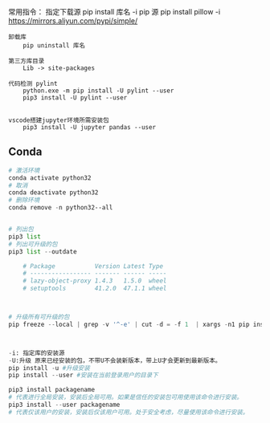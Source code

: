 常用指令：
指定下载源
pip install 库名 -i pip 源
pip install pillow -i https://mirrors.aliyun.com/pypi/simple/

    卸载库
        pip uninstall 库名

    第三方库目录
        Lib -> site-packages

    代码检测 pylint
        python.exe -m pip install -U pylint --user
        pip3 install -U pylint --user


    vscode搭建jupyter环境所需安装包
        pip3 install -U jupyter pandas --user

## Conda

```powershell
# 激活环境
conda activate python32
# 取消
conda deactivate python32
# 删除环境
conda remove -n python32--all
```

```py

# 列出包
pip3 list
# 列出可升级的包
pip3 list --outdate

    # Package           Version Latest Type
    # ----------------- ------- ------ -----
    # lazy-object-proxy 1.4.3   1.5.0  wheel
    # setuptools        41.2.0  47.1.1 wheel



# 升级所有可升级的包
pip freeze --local | grep -v '^-e' | cut -d = -f 1  | xargs -n1 pip install -U



-i: 指定库的安装源
-U:升级 原来已经安装的包，不带U不会装新版本，带上U才会更新到最新版本。
pip install -u #升级安装
pip install --user #安装在当前登录用户的目录下

pip3 install packagename
# 代表进行全局安装，安装后全局可用。如果是信任的安装包可用使用该命令进行安装。
pip3 install --user packagename
# 代表仅该用户的安装，安装后仅该用户可用。处于安全考虑，尽量使用该命令进行安装。

```
